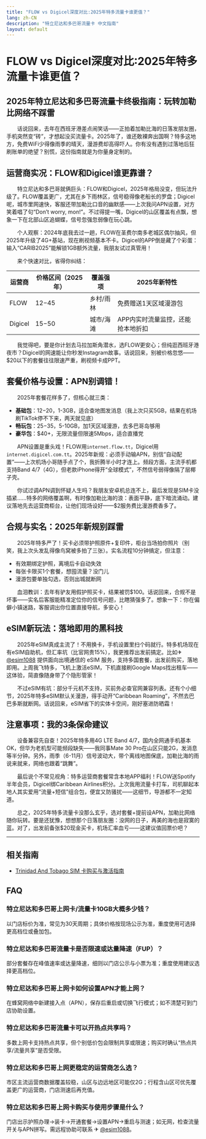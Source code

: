 ```yaml
---
title: "FLOW vs Digicel深度对比:2025年特多流量卡谁更值？"
lang: zh-CN
description: "特立尼达和多巴哥流量卡 中文指南"
layout: default
---
```

# FLOW vs Digicel深度对比:2025年特多流量卡谁更值？

## 2025年特立尼达和多巴哥流量卡终极指南：玩转加勒比网络不踩雷

　　话说回来，去年在西班牙港差点闹笑话——正拍着加勒比海的日落发朋友圈，手机突然变“砖”，才想起没买流量卡。2025年了，谁还敢裸奔出国啊？特多这地方，免费WiFi少得像雨季的晴天，漫游费却高得吓人。你有没有遇到过落地后狂刷账单的绝望？别慌，这份指南就是为你量身定制的。

## 运营商实况：FLOW和Digicel谁更靠谱？

　　特立尼达和多巴哥就俩巨头：FLOW和Digicel，2025年格局没变，但玩法升级了。FLOW覆盖更广，尤其在乡下雨林区，信号稳得像老船长的罗盘；Digicel呢，城市里网速快，客服还带加勒比口音的幽默感——上次我问APN设置，对方笑着唱了句“Don’t worry, mon!”。不过得提一嘴，Digicel的山区覆盖有点飘，想象一下在北部山区追蝴蝶，信号忽强忽弱像在玩心跳。

　　个人观察：2024年底我去过一趟，FLOW在圣费尔南多老城区偶尔抽风，但2025年升级了4G+基站，现在刷视频基本不卡。Digicel的APP倒是藏了个彩蛋：输入“CARIB2025”能解锁1GB额外流量，我朋友试过真管用！

　　来个快速对比，省得你纠结：

| 运营商 | 价格区间（2025年） | 覆盖强项 | 2025年新特性 |
|---------|-------------------|----------|--------------|
| FLOW | $12-$45 | 乡村/雨林 | 免费赠送1天区域漫游包 |
| Digicel | $15-$50 | 城市/海滩 | APP内实时流量监控，还能抢本地折扣 |

　　我觉得吧，要是你计划去马拉加斯角潜水，选FLOW更安心；但纯逛西班牙港夜市？Digicel的网速能让你秒发Instagram故事。话说回来，别被价格忽悠——$20以下的套餐往往限速严重，刷视频卡成PPT。

## 套餐价格与设置：APN别调错！

　　2025年套餐花样多了，但核心就三类：  
  - **基础包**：$12-$20，1-3GB，适合查地图发消息（我上次只买5GB，结果在机场刷TikTok停不下来，两天就见底）  
  - **畅玩包**：$25-$35，5-10GB，加1天区域漫游，去多巴哥岛够用  
  - **豪华包**：$40+，无限流量但限速5Mbps，适合直播党  

　　APN设置是重头戏！FLOW用`internet.flow.tt`，Digicel用`internet.digicel.com.tt`。2025年新规：必须手动输APN，别信“自动配置”——上次机场小哥随手点了个，我折腾半小时才连上。频段方面，主流手机都支持Band 4/7（4G），但老款iPhone得开“全球模式”，不然信号弱得像隔了层椰子壳。

　　你试过调APN调到怀疑人生吗？我朋友安卓机总连不上，最后发现是SIM卡没插紧……特多的网络覆盖啊，有时像加勒比海的浪：表面平静，底下暗流涌动。建议落地先去运营商柜台，让他们现场设好——$2服务费比漫游费香多了。

## 合规与实名：2025年新规别踩雷

　　2025年特多严了！买卡必须带护照原件+复印件，柜台当场拍你照片（别笑，我上次头发乱得像鸟窝被多拍了三张）。实名流程10分钟搞定，但注意：  
  - 有效期绑定护照，离境后卡自动失效  
  - 每张卡限买1个套餐，想囤流量？没门儿  
  - 漫游包要单独勾选，否则出城就断网  

　　血泪教训：去年有驴友用假护照买卡，结果被罚$100。话说回来，合规不是坏事——实名后客服能精准定位你的信号问题，比瞎猜强多了。想象一下：你在偏僻小镇迷路，客服调出你位置直接导航，多安心！

## eSIM新玩法：落地即用的黑科技

　　2025年eSIM真成主流了！不用换卡，手机设置里扫个码就行。特多机场现在有eSIM自助机，但汇率坑（比官网贵15%），我更推荐出发前搞定。比如✈ [@esim1088](https://t.me/s/esim1088) 提供面向出境通信的 eSIM 服务，支持多国套餐，出发前购买，落地即用。上周我飞特多，飞机上激活eSIM，下机直接刷Google Maps找出租车——这体验，简直像随身带了个隐形管家！

　　不过eSIM有坑：部分千元机不支持，买前务必查官网兼容列表。还有个小细节，2025年特多eSIM默认关漫游，得手动开“Caribbean Roaming”，不然去巴巴多斯就断网。话说回来，eSIM省下的实体卡空间，刚好塞进防晒霜！

## 注意事项：我的3条保命建议

　　设备兼容先自查！2025年特多用4G LTE Band 4/7，国内全网通手机基本OK，但华为老机型可能频段缺失——我同事Mate 30 Pro在山区只能2G，发消息等半分钟。另外，雨季（6-11月）信号波动大，带个离线地图保底，加勒比海的雨说来就来，网络也跟着“跳舞”。

　　最后说个不常见视角：特多运营商套餐常含本地APP福利！FLOW送Spotify半年会员，Digicel绑Caribbean Airlines积分。上次我用流量卡打车，司机聊起本地人其实爱用“流量+短信”组合包，便宜又防骚扰——这细节，导游都不一定知道。

　　总之，2025年特多流量卡没那么玄乎，选对套餐+提前设APN，加勒比网络随你玩转。要是还犹豫，想想那个日落朋友圈：没网的日子，再美的海也是寂寞的蓝。对了，出发前备张$20现金买卡，机场汇率血亏——这建议值回票价吧？

<!-- crosslink -->
---

## 相关指南

- [Trinidad And Tobago SIM 卡购买与激活指南](https://faciylike.github.io/trinidad-and-tobago-sim-guides)

<!-- BEGIN_TRINIDAD_AND_TOBAGO_FAQ -->
## FAQ

### 特立尼达和多巴哥上网卡/流量卡10GB大概多少钱？
以门店标价为准，常见为30天周期；具体价格按现场公示为准，重度使用可选择更高档位或叠加包。

### 特立尼达和多巴哥流量卡是否限速或达量降速（FUP）？
部分套餐存在峰值速率或达量降速，细则以门店公示与小票为准；重度使用建议选择更高档位。

### 特立尼达和多巴哥上网卡如何设置APN才能上网？
在蜂窝网络中新建接入点（APN），保存后重启或切换飞行模式；如不清楚可到门店协助设置。

### 特立尼达和多巴哥流量卡可以开热点共享吗？
多数上网卡支持热点共享，但个别低价包会限制共享或限速；购买时确认“热点共享/流量共享”是否受限。

### 特立尼达和多巴哥上网更稳定的运营商怎么选？
市区主流运营商数据覆盖较稳，山区与边远地区可能仅2G；行程含山区可优先覆盖更广的运营商，门店测速后再充值。

### 特立尼达和多巴哥上网卡购买与使用步骤是什么？
门店出示护照办理→装卡→开通套餐→设置APN→重启与测速；如无网，检查流量开关与APN拼写。需远程协助可联系 ✈ [@esim1088](https://t.me/s/esim1088)。

<script type="application/ld+json">
{"@context": "https://schema.org", "@type": "FAQPage", "mainEntity": [{"@type": "Question", "name": "特立尼达和多巴哥上网卡/流量卡10GB大概多少钱？", "acceptedAnswer": {"@type": "Answer", "text": "以门店标价为准，常见为30天周期；具体价格按现场公示为准，重度使用可选择更高档位或叠加包。"}}, {"@type": "Question", "name": "特立尼达和多巴哥流量卡是否限速或达量降速（FUP）？", "acceptedAnswer": {"@type": "Answer", "text": "部分套餐存在峰值速率或达量降速，细则以门店公示与小票为准；重度使用建议选择更高档位。"}}, {"@type": "Question", "name": "特立尼达和多巴哥上网卡如何设置APN才能上网？", "acceptedAnswer": {"@type": "Answer", "text": "在蜂窝网络中新建接入点（APN），保存后重启或切换飞行模式；如不清楚可到门店协助设置。"}}, {"@type": "Question", "name": "特立尼达和多巴哥流量卡可以开热点共享吗？", "acceptedAnswer": {"@type": "Answer", "text": "多数上网卡支持热点共享，但个别低价包会限制共享或限速；购买时确认“热点共享/流量共享”是否受限。"}}, {"@type": "Question", "name": "特立尼达和多巴哥上网更稳定的运营商怎么选？", "acceptedAnswer": {"@type": "Answer", "text": "市区主流运营商数据覆盖较稳，山区与边远地区可能仅2G；行程含山区可优先覆盖更广的运营商，门店测速后再充值。"}}, {"@type": "Question", "name": "特立尼达和多巴哥上网卡购买与使用步骤是什么？", "acceptedAnswer": {"@type": "Answer", "text": "门店出示护照办理→装卡→开通套餐→设置APN→重启与测速；如无网，检查流量开关与APN拼写。需远程协助可联系 ✈ @esim1088。"}}]}
</script>
<!-- END_TRINIDAD_AND_TOBAGO_FAQ -->
